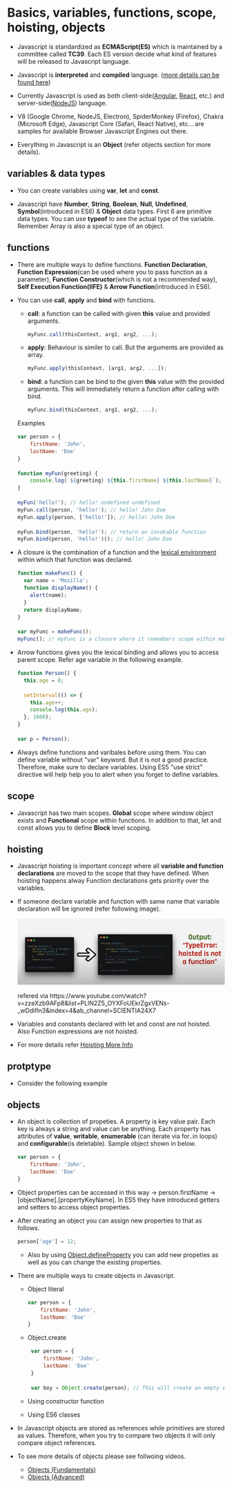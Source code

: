 # Basics, variables, functions, scope, hoisting, objects

* Javascript is standardized as **ECMAScript(ES)** which is maintained by a committee called **TC39**. Each ES version decide what kind of features will be released to Javascript language.

* Javascript is **interpreted** and **compiled** language. ([more details can be found here](https://medium.com/@lsampath999/do-you-know-how-exactly-browser-works-9f510321ee9e))

* Currently Javascript is used as both client-side([Angular](https://angular.io/), [React](https://reactjs.org/), etc.) and server-side([NodeJS](https://nodejs.org/en/)) language.

* V8 (Google Chrome, NodeJS, Electron), SpiderMonkey (Firefox), Chakra (Microsoft Edge), Javascript Core (Safari, React Native), etc… are samples for available Browser Javascript Engines out there.

* Everything in Javascript is an **Object** (refer objects section for more details).

## variables & data types

* You can create variables using **var**, **let** and **const**.

* Javascript have **Number**, **String**, **Boolean**, **Null**, **Undefined**, **Symbol**(introduced in ES6) & **Object** data types. First 6 are primitive data types. You can use **typeof** to see the actual type of the variable. Remember Array is also a special type of an object.

## functions

* There are multiple ways to define functions. **Function Declaration**, **Function Expression**(can be used where you to pass function as a parameter), **Function Constructor**(which is not a recommended way), **Self Execution Function(IIFE)** & **Arrow Function**(introduced in ES6).

* You can use **call**, **apply** and **bind** with functions.
    - **call**: a function can be called with given **this** value and provided arguments.
        ```js
        myFunc.call(thisContext, arg1, arg2, ...);
        ```
    - **apply**: Behaviour is similer to call. But the arguments are provided as array.
        ```js
        myFunc.apply(thisContext, [arg1, arg2, ...]);
        ```
    
    - **bind**: a function can be bind to the given **this** value with the provided arguments. This will immediately return a function after calling with bind.
        ```js
        myFunc.bind(thisContext, arg1, arg2, ...);
        ```
    Examples

    ```js
    var person = {
        firstName: 'John',
        lastName: 'Doe'
    }
    
    function myFun(greeting) {
        console.log(`${greeting} ${this.firstName} ${this.lastName}`);
    }
    
    myFun('hello!'); // hello! undefined undefined
    myFun.call(person, 'hello!'); // hello! John Doe
    myFun.apply(person, ['hello!']); // hello! John Doe
    
    myFun.bind(person, 'hello!'); // return an invokable function
    myFun.bind(person, 'hello!')(); // hello! John Doe
    ```

* A closure is the combination of a function and the [lexical environment](https://developer.mozilla.org/en-US/docs/Web/JavaScript/Closures#:~:text=A%20closure%20is%20the%20combination,state%20(the%20lexical%20environment).&text=In%20JavaScript%2C%20closures%20are%20created,created%2C%20at%20function%20creation%20time) within which that function was declared.

    ```js
    function makeFunc() {
      var name = 'Mozilla';
      function displayName() {
        alert(name);
      }
      return displayName;
    }

    var myFunc = makeFunc();
    myFunc(); // myFunc is a closure where it remembers scope within makeFunc
    ```

* Arrow functions gives you the lexical binding and allows you to access parent scope. Refer age variable in the following example.
    
    ```js
    function Person() {
      this.age = 0;
      
      setInterval(() => {
        this.age++;
        console.log(this.age);
      }, 1000);
    }

    var p = Person();
    ```

* Always define functions and varibales before using them. You can define variable without "var" keyword. But it is not a good practice. Therefore, make sure to declare variables. Using ES5 "use strict" directive will help help you to alert when you forget to define variables.

## scope

* Javascript has two main scopes. **Global** scope where window object exists and **Functional** scope within functions. In addition to that, let and const allows you to define **Block** level scoping.

## hoisting

* Javascript hoisting is important concept where all **variable and function declarations** are moved to the scope that they have defined. When hoisting happens alway Function declarations gets priority over the variables. 

* If someone declare variable and function with same name that variable declaration will be ignored (refer following image).

    <div style="align: center">
        <img src="./assests/hoisting1.png" />
        <p>refered via https://www.youtube.com/watch?v=zzeXzb9AFp8&list=PLlN2Z5_OYXFoUEkrZgxVENs-_wDdifln3&index=4&ab_channel=SCIENTIA24X7</p>
    </div>


* Variables and constants declared with let and const are not hoisted. Also Function expressions are not hoisted.

* For more details refer [Hoisting More Info](https://www.youtube.com/watch?v=zzeXzb9AFp8&list=PLlN2Z5_OYXFoUEkrZgxVENs-_wDdifln3&index=4&ab_channel=SCIENTIA24X7)

## protptype

* Consider the following example 

## objects

* An object is collection of propeties. A property is key value pair. Each key is always a string and value can be anything. Each property has attributes of **value**, **writable**, **enumerable** (can iterate via for..in loops) and **configurable**(is deletable). Sample object shown in below.

    ```js
    var person = {
        firstName: 'John',
        lastName: 'Doe'
    }
    ```

* Object properties can be accessed in this way ->  person.firstName -> [objectName].[propertyKeyName]. In ES5 they have introduced getters and setters to access object properties.

* After creating an object you can assign new properties to that as follows.

    ```js
    person['age'] = 12;
    ```
    
    - Also by using [Object.defineProperty](https://developer.mozilla.org/en-US/docs/Web/JavaScript/Reference/Global_Objects/Object/defineProperty) you can add new propeties as well as you can change the existing properties.
    

* There are multiple ways to create objects in Javascript. 
    - Object literal 
    
        ```js
        var person = {
            firstName: 'John',
            lastName: 'Doe'
        }
        ```
    - Object.create
    
       ```js
        var person = {
            firstName: 'John',
            lastName: 'Doe'
        }
        
        var boy = Object.create(person); // This will create an empty object but person object will set as the prototype of the boy object. In Chrome you can see prototype of an object using __proto__ property. Ex: boy.__proto__ 
        ```
    
    - Using constructor function
    - Using ES6 classes
    
* In Javascript objects are stored as references while primitives are stored as values. Therefore, when you try to compare two objects it will only compare object references.

* To see more details of objects please see follwoing videos.
   - [Objects (Fundamentals)](https://www.youtube.com/watch?v=QqO8NI7i8ts&list=PLlN2Z5_OYXFoUEkrZgxVENs-_wDdifln3&index=7&ab_channel=SCIENTIA24X7)
   - [Objects (Advanced)](https://www.youtube.com/watch?v=IHVJtBPSAVY&list=PLlN2Z5_OYXFoUEkrZgxVENs-_wDdifln3&index=8&ab_channel=SCIENTIA24X7)

